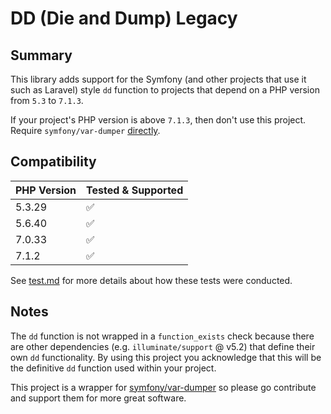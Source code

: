 # DD (Die and Dump) Legacy

## Summary
This library adds support for the Symfony (and other projects that use it such as Laravel) style `dd` function to projects that depend on a PHP version from `5.3` to `7.1.3`. 

If your project's PHP version is above `7.1.3`, then don't use this project. Require `symfony/var-dumper` [directly](https://symfony.com/components/VarDumper).

## Compatibility

| PHP Version | Tested & Supported |
|-------------|--------------------|
| 5.3.29      | ✅                  |
| 5.6.40      | ✅                  |
| 7.0.33      | ✅                  |
| 7.1.2       | ✅                  |

See [test.md](./documentation/test.md) for more details about how these tests were conducted.

## Notes
The `dd` function is not wrapped in a `function_exists` check because there are other dependencies (e.g. `illuminate/support` @ v5.2) that define their own `dd` functionality. By using this project you acknowledge that this will be the definitive `dd` function used within your project.

This project is a wrapper for [symfony/var-dumper](https://symfony.com/components/VarDumper) so please go contribute and support them for more great software.